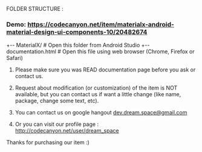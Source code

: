 FOLDER STRUCTURE :


### Demo: https://codecanyon.net/item/materialx-android-material-design-ui-components-10/20482674


 +-- MaterialX/					# Open this folder from Android Studio
 +-- documentation.html       	# Open this file using web browser (Chrome, Firefox or Safari)
 
1. Please make sure you was READ documentation page before you ask or contact us.

2. Request about modification (or customization) of the item is NOT available, but you can contact us if want a little change (like name, package, change some text, etc).

3. You can contact us on google hangout dev.dream.space@gmail.com

4. Or you can visit our profile page : http://codecanyon.net/user/dream_space




Thanks for purchasing our item :)
